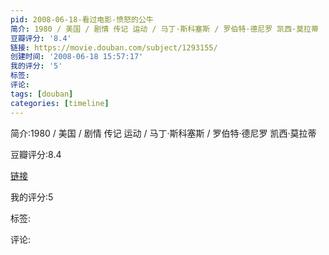 ```yaml
---
pid: 2008-06-18-看过电影-愤怒的公牛
简介: 1980 / 美国 / 剧情 传记 运动 / 马丁·斯科塞斯 / 罗伯特·德尼罗 凯西·莫拉蒂
豆瓣评分: '8.4'
链接: https://movie.douban.com/subject/1293155/
创建时间: '2008-06-18 15:57:17'
我的评分: '5'
标签:
评论:
tags: [douban]
categories: [timeline]
---
```

简介:1980 / 美国 / 剧情 传记 运动 / 马丁·斯科塞斯 / 罗伯特·德尼罗 凯西·莫拉蒂

豆瓣评分:8.4

[链接](https://movie.douban.com/subject/1293155/)

我的评分:5

标签:

评论:

